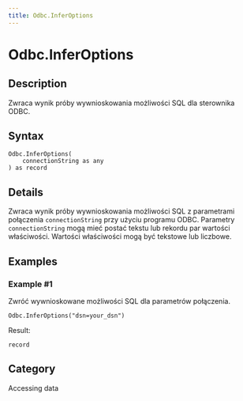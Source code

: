 ```yaml
---
title: Odbc.InferOptions
---
```


# Odbc.InferOptions


## Description

Zwraca wynik próby wywnioskowania możliwości SQL dla sterownika ODBC.


## Syntax

```powerquery
Odbc.InferOptions(
    connectionString as any
) as record
```


## Details

Zwraca wynik próby wywnioskowania możliwości SQL z parametrami połączenia <code>connectionString</code> przy użyciu programu ODBC. Parametry <code>connectionString</code> mogą mieć postać tekstu lub rekordu par wartości właściwości. Wartości właściwości mogą być tekstowe lub liczbowe.


## Examples

### Example #1 
Zwróć wywnioskowane możliwości SQL dla parametrów połączenia.
```powerquery
Odbc.InferOptions("dsn=your_dsn")
```

Result: 
```powerquery
record
```




## Category
Accessing data
